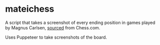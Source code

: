 # mateichess

A script that takes a screenshot of every ending position in games played by Magnus
Carlsen, [sourced](https://www.chess.com/games/search?opening=&openingId=&p1=Magnus%20Carlsen&p2=&lstresult=0&mr=&lsty=1&year=&lstMoves=1&moves=&fen=&sort=9&page=1)
from Chess.com.

Uses Puppeteer to take screenshots of the board.
